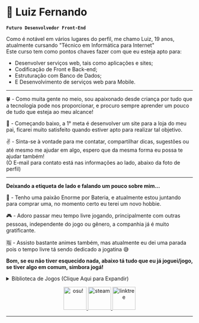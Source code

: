 # 🍃 Luiz Fernando

**`Futuro Desenvolvedor Front-End`**  

Como é notável em vários lugares do perfil, me chamo Luiz, 19 anos, atualmente cursando "Técnico em Informática para Internet"<br>
Este curso tem como pontos chaves fazer com que eu esteja apto para:
- Desenvolver serviços web, tais como aplicações e sites;
- Codificação de Front e Back-end;
- Estruturação com Banco de Dados;
- E Desenvolvimento de serviços web para Mobile.<br>

---

🍀 - Como muita gente no meio, sou apaixonado desde criança por tudo que a tecnologia pode nos proporcionar, e procuro sempre aprender um pouco de tudo que esteja ao meu alcance!

🚩 - Começando baixo, a 1° meta é desenvolver um site para a loja do meu pai, ficarei muito satisfeito quando estiver apto para realizar tal objetivo.

✌ - Sinta-se à vontade para me contatar, compartilhar dicas, sugestões ou até mesmo me ajudar em algo, espero que da mesma forma eu possa te ajudar também!<br>
(O E-mail para contato está nas informações ao lado, abaixo da foto de perfil)

---

**Deixando a etiqueta de lado e falando um pouco sobre mim...**

🥁 - Tenho uma paixão Enorme por Bateria, e atualmente estou juntando para comprar uma, no momento certo eu terei um novo hobbie.<br>

🎮 - Adoro passar meu tempo livre jogando, principalmente com outras pessoas, independente do jogo ou gênero, a companhia já é muito gratificante.<br>

🈯 - Assisto bastante animes também, mas atualmente eu dei uma parada pois o tempo livre tá sendo dedicado a jogatina 😅

**Bom, se eu não tiver esquecido nada, abaixo tá tudo que eu já joguei/jogo, se tiver algo em comum, simbora jogá!**
<details>
    <summary>Biblioteca de Jogos (Clique Aqui para Expandir)</summary>
    <img src="https://i.imgur.com/P9zonqm.png" alt="j1">
    <img src="https://i.imgur.com/p888lur.png" alt="j2">
    <img src="https://i.imgur.com/GAArDF5.png" alt="j3">
</details>

<p align="center">
    <a href="https://osu.ppy.sh/users/13374872"><img width="62px" alt="osu!" title="osu!" src="https://i.imgur.com/ojztpA8.png">
    <a href="https://steamcommunity.com/id/ntlxiin/"><img width="62px" alt="steam" title="steam" src="https://i.imgur.com/FMdnTXp.png">
    <a href="https://linktr.ee/liixz"><img width="62px" alt="linktree" title="linktree" src="https://i.imgur.com/Uxw28Hn.png">
</p>

---
